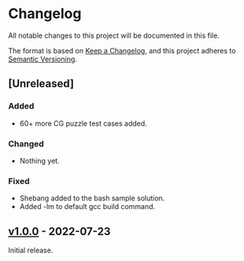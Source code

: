 # Changelog

All notable changes to this project will be documented in this file.

The format is based on [Keep a Changelog](https://keepachangelog.com/en/1.0.0/),
and this project adheres to [Semantic Versioning](https://semver.org/spec/v2.0.0.html).

## [Unreleased]

### Added

- 60+ more CG puzzle test cases added.

### Changed

- Nothing yet.

### Fixed

- Shebang added to the bash sample solution.
- Added -lm to default gcc build command.

## [v1.0.0](https://github.com/tbali0524/cgtest) - 2022-07-23

Initial release.
